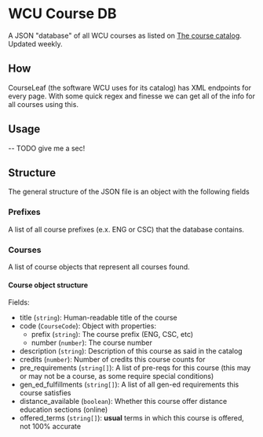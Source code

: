 # WCU Course DB

A JSON "database" of all WCU courses as listed on [The course catalog](https://catalog.wcupa.edu/).
Updated weekly.

## How

CourseLeaf (the software WCU uses for its catalog) has XML endpoints for every page. With some
quick regex and finesse we can get all of the info for all courses using this.

## Usage

-- TODO give me a sec!

## Structure

The general structure of the JSON file is an object with the following fields

### Prefixes

A list of all course prefixes (e.x. ENG or CSC) that the database contains.

### Courses

A list of course objects that represent all courses found.

#### Course object structure

Fields:

- title (`string`): Human-readable title of the course
- code (`CourseCode`): Object with properties:
  - prefix (`string`): The course prefix (ENG, CSC, etc)
  - number (`number`): The course number
- description (`string`): Description of this course as said in the catalog
- credits (`number`): Number of credits this course counts for
- pre_requirements (`string[]`): A list of pre-reqs for this course (this may or may not be a course, as some require special conditions)
- gen_ed_fulfillments (`string[]`): A list of all gen-ed requirements this course satisfies
- distance_available (`boolean`): Whether this course offer distance education sections (online)
- offered_terms (`string[]`): **usual** terms in which this course is offered, not 100% accurate
